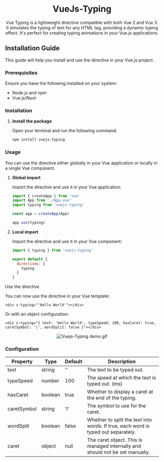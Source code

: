 <h1 align="center">
VueJs-Typing
</h1>
<p align="center">
Vue Typing is a lightweight directive compatible with both Vue 2 and Vue 3. It simulates the typing of text for any HTML tag, providing a dynamic typing effect. It's perfect for creating typing animations in your Vue.js applications.
</p>



## Installation Guide

This guide will help you install and use the directive in your Vue.js project.

### Prerequisites

Ensure you have the following installed on your system:

- Node.js and npm
- Vue.js/Nuxt

### Installation

1. **Install the package**

   Open your terminal and run the following command:

   ```bash
   npm install vuejs-typing
   ```

### Usage

You can use the directive either globally in your Vue application or locally in a single Vue component.

1. **Global import**

   Import the directive and use it in your Vue application:

   ```javascript
   import { createApp } from 'vue'
   import App from './App.vue'
   import typing from 'vuejs-typing'

   const app = createApp(App)

   app.use(typing)
   ```

2. **Local import**

   Import the directive and use it in your Vue component:

   ```javascript
   import { typing } from 'vuejs-typing'

   export default {
     directives: {
       typing
     }
   }
   ```
   
Use the directive

You can now use the directive in your Vue template:

```vue
<div v-typing="'Hello World'"></div>
```

Or with an object configuration:

```vue
<div v-typing="{ text: 'Hello World', typeSpeed: 100, hasCaret: true, caretSymbol: '|', wordSplit: false }"></div>
```

<p align="center">
<img src="https://github.com/Vinicius-Tavares-Silva/vuejs-typing/blob/master/src/demo/vuejs-typing-gif.gif" alt="Vuejs-Typing demo gif"/>
</p>


### Configuration

| Property    | Type    | Default | Description                                                                 |
|-------------|---------|---------|-----------------------------------------------------------------------------|
| text        | string  | ''      | The text to be typed out.                                                   |
| typeSpeed   | number  | 100     | The speed at which the text is typed out. (ms)                              |
| hasCaret    | boolean | true    | Whether to display a caret at the end of the typing.                        |
| caretSymbol | string  | 'I'     | The symbol to use for the caret.                                            |
| wordSplit   | boolean | false   | Whether to split the text into words. If true, each word is typed out separately. |
| caret       | object  | null    | The caret object. This is managed internally and should not be set manually. |
